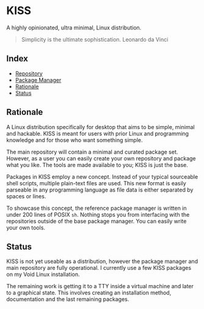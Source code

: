 # KISS

A highly opinionated, ultra minimal, Linux distribution.

> Simplicity is the ultimate sophistication. Leonardo da Vinci

## Index

- [Repository](https://github.com/kissx/packages)
- [Package Manager](https://github.com/kissx/kiss)
- [Rationale](#rationale)
- [Status](#status)


## Rationale

A Linux distribution specifically for desktop that aims to be simple, minimal and hackable. KISS is meant for users with prior Linux and programming knowledge and for those who want something simple.

The main repository will contain a minimal and curated package set. However, as a user you can easily create your own repository and package what you like. The tools are made available to you; KISS is just the base.

Packages in KISS employ a new concept. Instead of your typical sourceable shell scripts, multiple plain-text files are used. This new format is easily parseable in any programming language as file data is either separated by spaces or lines.

To showcase this concept, the reference package manager is written in under 200 lines of POSIX `sh`. Nothing stops you from interfacing with the repositories outside of the base package manager. You can easily write your own tools.

## Status

KISS is not yet useable as a distribution, however the package manager and main repository are fully operational. I currently use a few KISS packages on my Void Linux installation.

The remaining work is getting it to a TTY inside a virtual machine and later to a graphical state. This involves creating an installation method, documentation and the last remaining packages.
